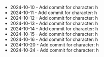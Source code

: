 - 2024-10-10 - Add commit for character: h
- 2024-10-11 - Add commit for character: h
- 2024-10-12 - Add commit for character: h
- 2024-10-13 - Add commit for character: h
- 2024-10-14 - Add commit for character: h
- 2024-10-15 - Add commit for character: h
- 2024-10-16 - Add commit for character: h
- 2024-10-20 - Add commit for character: h
- 2024-10-24 - Add commit for character: h
